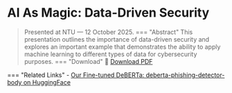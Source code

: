 # AI As Magic: Data-Driven Security
> Presented at NTU — 12 October 2025.
=== "Abstract"
    This presentation outlines the importance of data-driven security and explores an important example that demonstrates the ability to apply machine learning to different types of data for cybersecurity purposes.
=== "Download"
    📄 [Download PDF](https://drive.google.com/file/d/1BetEvI8pl3YA3A4ojvdj15KWcBORoSis/view?usp=drive_link)
    

=== "Related Links"
    - [Our Fine-tuned DeBERTa: deberta-phishing-detector-body on HuggingFace](https://huggingface.co/mustafaAbdulazizHamza/deberta-phishing-detector-body/tree/main)